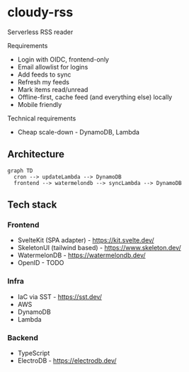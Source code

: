 # cloudy-rss

Serverless RSS reader

Requirements
- Login with OIDC, frontend-only
- Email allowlist for logins
- Add feeds to sync
- Refresh my feeds
- Mark items read/unread
- Offline-first, cache feed (and everything else) locally
- Mobile friendly

Technical requirements
- Cheap scale-down - DynamoDB, Lambda



## Architecture

```mermaid
graph TD
  cron --> updateLambda --> DynamoDB
  frontend --> watermelondb --> syncLambda --> DynamoDB
```

 ## Tech stack


### Frontend

 - SvelteKit (SPA adapter) - https://kit.svelte.dev/
 - SkeletonUI (tailwind based) - https://www.skeleton.dev/
 - WatermelonDB - https://watermelondb.dev/
 - OpenID - TODO

 ### Infra
 - IaC via SST - https://sst.dev/
 - AWS
  - DynamoDB
  - Lambda

 ### Backend
 - TypeScript
 - ElectroDB - https://electrodb.dev/